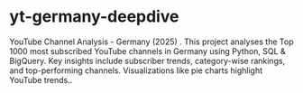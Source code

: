 # yt-germany-deepdive
 YouTube Channel Analysis - Germany (2025) . This project analyses the Top 1000 most subscribed YouTube channels in Germany using Python, SQL &amp; BigQuery. Key insights include subscriber trends, category-wise rankings, and top-performing channels. Visualizations like pie charts highlight YouTube trends..
